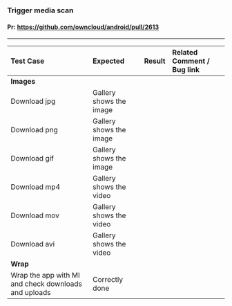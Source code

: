 ###  Trigger media scan

#### Pr: https://github.com/owncloud/android/pull/2613


---

 
| Test Case | Expected | Result | Related Comment / Bug link | 
| :-------- | :------- | :----: | :------------------------- | 
|**Images**||||||
| Download jpg | Gallery shows the image  |  |  |  |  |
| Download png | Gallery shows the image  |  |  |  |  |
| Download gif | Gallery shows the image  |  |  |  |  |
| Download mp4 | Gallery shows the video  |  |  |  |  |
| Download mov | Gallery shows the video  |  |  |  |  |
| Download avi | Gallery shows the video  |  |  |  |  |
|**Wrap**||||||
| Wrap the app with MI and check downloads and uploads | Correctly done  |  |  |  |  |